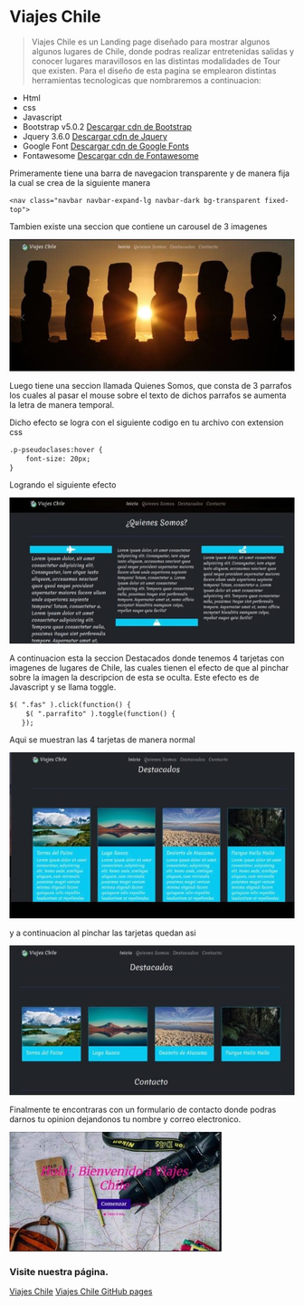 # Viajes Chile

> Viajes Chile es un Landing page diseñado para mostrar algunos algunos lugares de Chile, donde podras realizar entretenidas salidas y conocer lugares maravillosos en las distintas modalidades de Tour que existen.
Para el diseño de esta pagina se emplearon distintas herramientas tecnologicas que nombraremos a continuacion:

* Html
* css
* Javascript
* Bootstrap v5.0.2
[Descargar cdn de Bootstrap](https://getbootstrap.com/)
* Jquery 3.6.0
[Descargar cdn de Jquery](https://jquery.com/)
* Google Font
[Descargar cdn de Google Fonts](https://fonts.google.com/)
* Fontawesome 
[Descargar cdn de Fontawesome](https://fontawesome.com/)

Primeramente tiene una barra de navegacion transparente y de manera fija la cual se crea de la siguiente manera

```
<nav class="navbar navbar-expand-lg navbar-dark bg-transparent fixed-top">
```

Tambien existe una seccion que contiene un carousel de 3 imagenes


![imagen](/assets/img/carrusel.jpg)

Luego tiene una seccion llamada Quienes Somos, que consta de 3 parrafos los cuales al pasar el mouse sobre el texto de dichos parrafos se aumenta la letra de manera temporal.

Dicho efecto se logra con el siguiente codigo en tu archivo con extension css

```
.p-pseudoclases:hover {
    font-size: 20px;
}
```
Logrando el siguiente efecto

![imagen](/assets/img/parrafos.jpg)

A continuacion esta la seccion Destacados donde tenemos 4 tarjetas con imagenes de lugares de Chile, las cuales tienen el efecto de que al pinchar sobre la imagen la descripcion de esta se oculta. Este efecto es de Javascript y se llama toggle.

```
$( ".fas" ).click(function() {
    $( ".parrafito" ).toggle(function() {
   });
 ```

 Aqui se muestran las 4 tarjetas de manera normal

 ![imagen](/assets/img/sintaggle.jpg)

 y a continuacion al pinchar las tarjetas quedan asi

 ![imagen](/assets/img/contoggle.jpg)

 Finalmente te encontraras con un formulario de contacto donde podras darnos tu opinion dejandonos tu nombre y correo electronico.

 ![imagen](/assets/img/formulario.jpg)

 ### Visite nuestra página.

 [Viajes Chile](https://viajeschile.netlify.app/)
 [Viajes Chile GitHub pages](https://klau182.github.io/viajesdechile/)

 
  